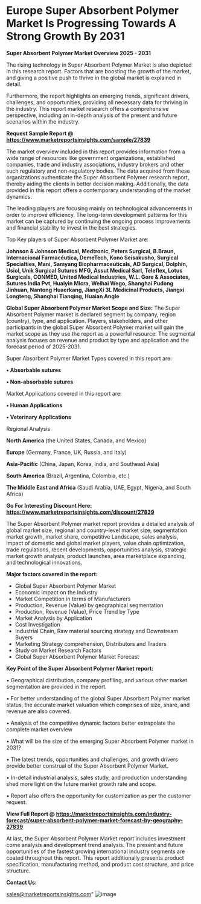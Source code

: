 # Europe Super Absorbent Polymer Market Is Progressing Towards A Strong Growth By 2031

<Strong> Super Absorbent Polymer Market Overview 2025 - 2031</strong>

The rising technology in Super Absorbent Polymer Market is also depicted in this research report. Factors that are boosting the growth of the market, and giving a positive push to thrive in the global market is explained in detail.

Furthermore, the report highlights on emerging trends, significant drivers, challenges, and opportunities, providing all necessary data for thriving in the industry. This report market research offers a comprehensive perspective, including an in-depth analysis of the present and future scenarios within the industry.

<strong>Request Sample Report @ <a href=https://www.marketreportsinsights.com/sample/27839>https://www.marketreportsinsights.com/sample/27839</a></strong>

The market overview included in this report provides information from a wide range of resources like government organizations, established companies, trade and industry associations, industry brokers and other such regulatory and non-regulatory bodies. The data acquired from these organizations authenticate the Super Absorbent Polymer research report, thereby aiding the clients in better decision making. Additionally, the data provided in this report offers a contemporary understanding of the market dynamics.

The leading players are focusing mainly on technological advancements in order to improve efficiency. The long-term development patterns for this market can be captured by continuing the ongoing process improvements and financial stability to invest in the best strategies.

Top Key players of Super Absorbent Polymer Market are:

<strong>Johnson & Johnson Medical, Medtronic, Peters Surgical, B.Braun, Internacional Farmacéutica, DemeTech, Kono Seisakusho, Surgical Specialties, Mani, Samyang Biopharmaceuticals, AD Surgical, Dolphin, Usiol, Unik Surgical Sutures MFG, Assut Medical Sarl, Teleflex, Lotus Surgicals, CONMED, United Medical Industries, W.L. Gore & Associates, Sutures India Pvt, Huaiyin Micra, Weihai Wego, Shanghai Pudong Jinhuan, Nantong Huaerkang, JiangXi 3L Medicinal Products, Jiangxi Longteng, Shanghai Tianqing, Huaian Angle</strong>

<strong><b>Global Super Absorbent Polymer Market Scope and Size:</b></strong>
The Super Absorbent Polymer market is declared segment by company, region (country), type, and application. Players, stakeholders, and other participants in the global Super Absorbent Polymer market will gain the market scope as they use the report as a powerful resource. The segmental analysis focuses on revenue and product by type and application and the forecast period of 2025-2031.

Super Absorbent Polymer Market Types covered in this report are:

<strong>• Absorbable sutures

• Non-absorbable sutures</strong>

Market Applications covered in this report are:

<strong>• Human Applications

• Veterinary Applications</strong> 

Regional Analysis

<strong>North America</strong> (the United States, Canada, and Mexico)

<strong>Europe</strong> (Germany, France, UK, Russia, and Italy)

<strong>Asia-Pacific</strong> (China, Japan, Korea, India, and Southeast Asia)

<strong>South America</strong> (Brazil, Argentina, Colombia, etc.)

<strong>The Middle East and Africa</strong> (Saudi Arabia, UAE, Egypt, Nigeria, and South Africa)

<strong>Go For Interesting Discount Here: <a href=https://www.marketreportsinsights.com/discount/27839>https://www.marketreportsinsights.com/discount/27839</a></strong>

The Super Absorbent Polymer market report provides a detailed analysis of global market size, regional and country-level market size, segmentation market growth, market share, competitive Landscape, sales analysis, impact of domestic and global market players, value chain optimization, trade regulations, recent developments, opportunities analysis, strategic market growth analysis, product launches, area marketplace expanding, and technological innovations.

<strong><b>Major factors covered in the report:</b></strong>
<ul>
  <li>Global Super Absorbent Polymer Market </li>
  <li>Economic Impact on the Industry</li>
  <li>Market Competition in terms of Manufacturers</li>
  <li>Production, Revenue (Value) by geographical segmentation</li>
  <li>Production, Revenue (Value), Price Trend by Type</li>
  <li>Market Analysis by Application</li>
  <li>Cost Investigation</li>
  <li>Industrial Chain, Raw material sourcing strategy and Downstream Buyers</li>
  <li>Marketing Strategy comprehension, Distributors and Traders</li>
  <li>Study on Market Research Factors</li>
  <li>Global Super Absorbent Polymer Market Forecast</li>
</ul>

<strong><b>Key Point of the Super Absorbent Polymer Market report:</b></strong>

• Geographical distribution, company profiling, and various other market segmentation are provided in the report.

• For better understanding of the global Super Absorbent Polymer market status, the accurate market valuation which comprises of size, share, and revenue are also covered.

• Analysis of the competitive dynamic factors better extrapolate the complete market overview

• What will be the size of the emerging Super Absorbent Polymer market in 2031?

• The latest trends, opportunities and challenges, and growth drivers provide better construal of the Super Absorbent Polymer Market.

• In-detail industrial analysis, sales study, and production understanding shed more light on the future market growth rate and scope.

• Report also offers the opportunity for customization as per the customer request.

<strong><b>View Full Report @ <a href=https://marketreportsinsights.com/industry-forecast/super-absorbent-polymer-market-forecast-by-geography-27839>https://marketreportsinsights.com/industry-forecast/super-absorbent-polymer-market-forecast-by-geography-27839</a></b></strong>


At last, the Super Absorbent Polymer Market report includes investment come analysis and development trend analysis. The present and future opportunities of the fastest growing international industry segments are coated throughout this report. This report additionally presents product specification, manufacturing method, and product cost structure, and price structure.

<strong>Contact Us:</strong>

sales@marketreportsinsights.com"
![image](https://github.com/user-attachments/assets/7daa0be2-3456-4f62-95a3-5c2dd284f2c4)
